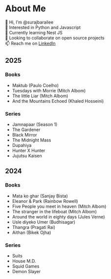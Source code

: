 
# About Me
👋 Hi, I'm @surajbarailee  
👀 Interested in Python and Javascript  
🌱 Currently learning Nest JS  
💞️ Looking to collaborate on open source projects  
📫 Reach me on [LinkedIn](https://www.linkedin.com/in/surajbarailee/)

## 2025
### Books
- Maktub (Paulo Coelho)
- Tuesdays with Morrie (Mitch Albom)
- The little Liar (Mitch Albom)
- And the Mountains Echoed (Khaled Hosseini)
  

### Series
- Jamnapaar (Season 1)
- The Gardener
- Black Mirror
- The Midnight Mass
- Dupahiya
- Hunter X Hunter
- Jujutsu Kaisen


## 2024
### Books
- Mata ko ghar (Sanjay Bista)
- Eleanor & Park (Rainbow Rowell)
- Five People you meet in heaven (Mitch Albom)
- The stranger in the lifeboat (Mitch Albom)
- Around the world in eighty days (Jules Verne)
- Usle diyeko Umer (Budhisagar)
- Thangra (Pragati Rai)
- Aithan (Bikek Ojha)

### Series
- Suits
- House M.D.
- Squid Games
- Demon Slayer
